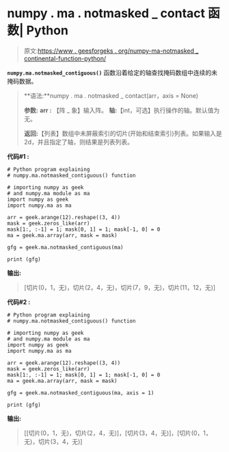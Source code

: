 # numpy . ma . notmasked _ contact 函数| Python

> 原文:[https://www . geesforgeks . org/numpy-ma-notmasked _ continental-function-python/](https://www.geeksforgeeks.org/numpy-ma-notmasked_contiguous-function-python/)

**`numpy.ma.notmasked_contiguous()`** 函数沿着给定的轴查找掩码数组中连续的未掩码数据。

> **语法:**numpy . ma . notmasked _ contact(arr，axis = None)
> 
> **参数:**
> **arr :** 【阵 _ 象】输入阵。
> **轴:**【int，可选】执行操作的轴。默认值为无。
> 
> **返回:**【列表】数组中未屏蔽索引的切片(开始和结束索引)列表。如果输入是 2d，并且指定了轴，则结果是列表列表。

**代码#1 :**

```
# Python program explaining
# numpy.ma.notmasked_contiguous() function

# importing numpy as geek  
# and numpy.ma module as ma 
import numpy as geek 
import numpy.ma as ma 

arr = geek.arange(12).reshape((3, 4))
mask = geek.zeros_like(arr)
mask[1:, :-1] = 1; mask[0, 1] = 1; mask[-1, 0] = 0
ma = geek.ma.array(arr, mask = mask)

gfg = geek.ma.notmasked_contiguous(ma)

print (gfg)
```

**输出:**

> [切片(0，1，无)，切片(2，4，无)，切片(7，9，无)，切片(11，12，无)]

**代码#2 :**

```
# Python program explaining
# numpy.ma.notmasked_contiguous() function

# importing numpy as geek  
# and numpy.ma module as ma 
import numpy as geek 
import numpy.ma as ma 

arr = geek.arange(12).reshape((3, 4))
mask = geek.zeros_like(arr)
mask[1:, :-1] = 1; mask[0, 1] = 1; mask[-1, 0] = 0
ma = geek.ma.array(arr, mask = mask)

gfg = geek.ma.notmasked_contiguous(ma, axis = 1)

print (gfg)
```

**输出:**

> [[切片(0，1，无)，切片(2，4，无)]，[切片(3，4，无)]，[切片(0，1，无)，切片(3，4，无)]